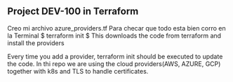 ## Project DEV-100 in Terraform

Creo mi archivo azure_providers.tf
Para checar que todo esta bien corro en la Terminal
$
terraform init
$
This downloads the code from terraform and install the providers

Every time you add a provider, terraform init should be executed to update the code. 
In thi repo we are using the cloud providers(AWS, AZURE, GCP) together with k8s and TLS to handle certificates.